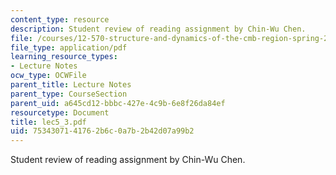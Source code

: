 ```yaml
---
content_type: resource
description: Student review of reading assignment by Chin-Wu Chen.
file: /courses/12-570-structure-and-dynamics-of-the-cmb-region-spring-2004/7534307141762b6c0a7b2b42d07a99b2_lec5_3.pdf
file_type: application/pdf
learning_resource_types:
- Lecture Notes
ocw_type: OCWFile
parent_title: Lecture Notes
parent_type: CourseSection
parent_uid: a645cd12-bbbc-427e-4c9b-6e8f26da84ef
resourcetype: Document
title: lec5_3.pdf
uid: 75343071-4176-2b6c-0a7b-2b42d07a99b2
---
```

Student review of reading assignment by Chin-Wu Chen.

